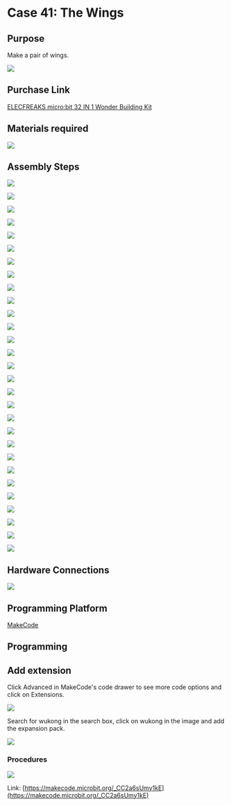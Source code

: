 ﻿# Case 41: The Wings
## Purpose
Make a pair of wings.

![](https://wiki-media-ef.oss-cn-hongkong.aliyuncs.com//images/Wonder-Building-Kit-case-41-01.png)

## Purchase Link

[ELECFREAKS micro:bit 32 IN 1 Wonder Building Kit](https://www.elecfreaks.com/micro-bit-wonder-building-kit-without-micro-bit-board.html)

## Materials required

![](https://wiki-media-ef.oss-cn-hongkong.aliyuncs.com//images/Wonder-Building-Kit-step-case-41-01.png)

## Assembly Steps


![](https://wiki-media-ef.oss-cn-hongkong.aliyuncs.com//images/Wonder-Building-Kit-step-case-41-02.png)

![](https://wiki-media-ef.oss-cn-hongkong.aliyuncs.com//images/Wonder-Building-Kit-step-case-41-03.png)

![](https://wiki-media-ef.oss-cn-hongkong.aliyuncs.com//images/Wonder-Building-Kit-step-case-41-04.png)

![](https://wiki-media-ef.oss-cn-hongkong.aliyuncs.com//images/Wonder-Building-Kit-step-case-41-05.png)

![](https://wiki-media-ef.oss-cn-hongkong.aliyuncs.com//images/Wonder-Building-Kit-step-case-41-06.png)

![](https://wiki-media-ef.oss-cn-hongkong.aliyuncs.com//images/Wonder-Building-Kit-step-case-41-07.png)

![](https://wiki-media-ef.oss-cn-hongkong.aliyuncs.com//images/Wonder-Building-Kit-step-case-41-08.png)

![](https://wiki-media-ef.oss-cn-hongkong.aliyuncs.com//images/Wonder-Building-Kit-step-case-41-09.png)

![](https://wiki-media-ef.oss-cn-hongkong.aliyuncs.com//images/Wonder-Building-Kit-step-case-41-10.png)

![](https://wiki-media-ef.oss-cn-hongkong.aliyuncs.com//images/Wonder-Building-Kit-step-case-41-11.png)

![](https://wiki-media-ef.oss-cn-hongkong.aliyuncs.com//images/Wonder-Building-Kit-step-case-41-12.png)

![](https://wiki-media-ef.oss-cn-hongkong.aliyuncs.com//images/Wonder-Building-Kit-step-case-41-13.png)

![](https://wiki-media-ef.oss-cn-hongkong.aliyuncs.com//images/Wonder-Building-Kit-step-case-41-14.png)

![](https://wiki-media-ef.oss-cn-hongkong.aliyuncs.com//images/Wonder-Building-Kit-step-case-41-15.png)

![](https://wiki-media-ef.oss-cn-hongkong.aliyuncs.com//images/Wonder-Building-Kit-step-case-41-16.png)

![](https://wiki-media-ef.oss-cn-hongkong.aliyuncs.com//images/Wonder-Building-Kit-step-case-41-17.png)

![](https://wiki-media-ef.oss-cn-hongkong.aliyuncs.com//images/Wonder-Building-Kit-step-case-41-18.png)

![](https://wiki-media-ef.oss-cn-hongkong.aliyuncs.com//images/Wonder-Building-Kit-step-case-41-19.png)

![](https://wiki-media-ef.oss-cn-hongkong.aliyuncs.com//images/Wonder-Building-Kit-step-case-41-20.png)

![](https://wiki-media-ef.oss-cn-hongkong.aliyuncs.com//images/Wonder-Building-Kit-step-case-41-21.png)

![](https://wiki-media-ef.oss-cn-hongkong.aliyuncs.com//images/Wonder-Building-Kit-step-case-41-22.png)

![](https://wiki-media-ef.oss-cn-hongkong.aliyuncs.com//images/Wonder-Building-Kit-step-case-41-23.png)

![](https://wiki-media-ef.oss-cn-hongkong.aliyuncs.com//images/Wonder-Building-Kit-step-case-41-24.png)

![](https://wiki-media-ef.oss-cn-hongkong.aliyuncs.com//images/Wonder-Building-Kit-step-case-41-25.png)

![](https://wiki-media-ef.oss-cn-hongkong.aliyuncs.com//images/Wonder-Building-Kit-step-case-41-26.png)

![](https://wiki-media-ef.oss-cn-hongkong.aliyuncs.com//images/Wonder-Building-Kit-step-case-41-27.png)

![](https://wiki-media-ef.oss-cn-hongkong.aliyuncs.com//images/Wonder-Building-Kit-step-case-41-28.png)

![](https://wiki-media-ef.oss-cn-hongkong.aliyuncs.com//images/Wonder-Building-Kit-step-case-41-29.png)

![](https://wiki-media-ef.oss-cn-hongkong.aliyuncs.com//images/Wonder-Building-Kit-step-case-41-30.png)

## Hardware Connections

![](https://wiki-media-ef.oss-cn-hongkong.aliyuncs.com//images/Wonder-Building-Kit-case-41-03.png)

## Programming Platform

[MakeCode](https://makecode.microbit.org/)

## Programming
## Add extension
Click Advanced in MakeCode's code drawer to see more code options and click on Extensions.

![](https://wiki-media-ef.oss-cn-hongkong.aliyuncs.com//images/Wonder-Building-Kit-case-21-02.png)

Search for wukong in the search box, click on wukong in the image and add the expansion pack.

![](https://wiki-media-ef.oss-cn-hongkong.aliyuncs.com//images/Wonder-Building-Kit-case-21-03.png)





### Procedures

![](https://wiki-media-ef.oss-cn-hongkong.aliyuncs.com//images/Wonder-Building-Kit-case-41-04.png)

Link: [https://makecode.microbit.org/_CC2a6sUmy1kE](https://makecode.microbit.org/_CC2a6sUmy1kE)
